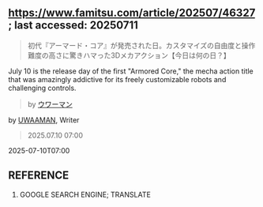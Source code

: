## https://www.famitsu.com/article/202507/46327; last accessed: 20250711

> 初代『アーマード・コア』が発売された日。カスタマイズの自由度と操作難度の高さに驚きハマった3Dメカアクション【今日は何の日？】

July 10 is the release day of the first "Armored Core," the mecha action title that was amazingly addictive for its freely customizable robots and challenging controls.

> by [ウワーマン](https://www.famitsu.com/author/17/page/1)

by [UWAAMAN](https://www.famitsu.com/author/17/page/1), Writer

> 2025.07.10 07:00

2025-07-10T07:00

## REFERENCE

1) GOOGLE SEARCH ENGINE; TRANSLATE